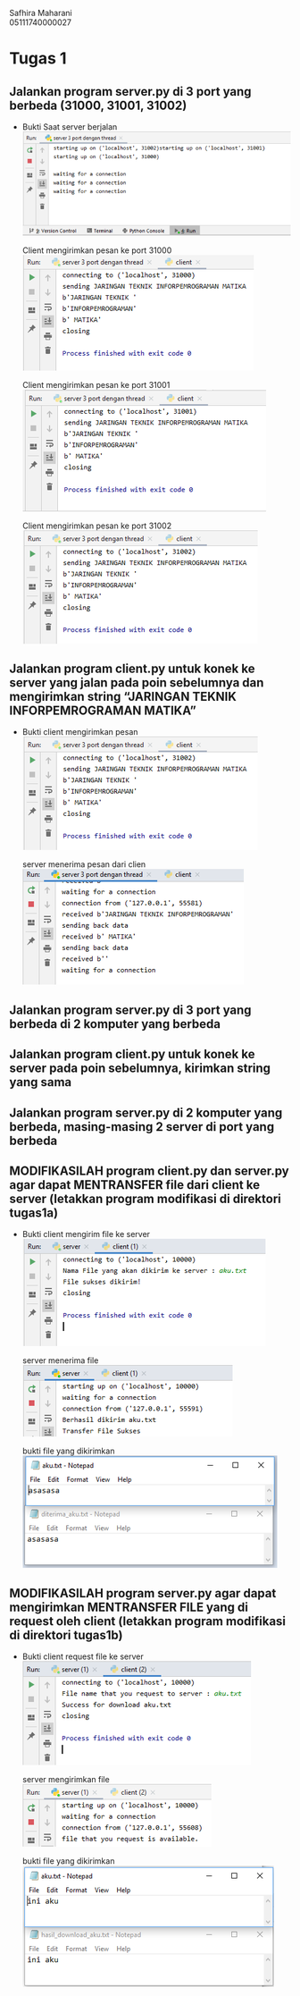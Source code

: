 Safhira Maharani <br> 05111740000027 <br>

# Tugas 1
## Jalankan program server.py di 3 port yang berbeda (31000, 31001, 31002) 
* Bukti
    Saat server berjalan
    ![Kondisi Awal](foto/1.1.png)

    Client mengirimkan pesan ke port 31000
    ![Port 31000](foto/1.2.png)

    Client mengirimkan pesan ke port 31001
    ![Port 31001](foto/1.3.png)

    Client mengirimkan pesan ke port 31002
    ![Port 31002](foto/1.4.png)


## Jalankan program client.py untuk konek ke server yang jalan pada poin sebelumnya dan mengirimkan string “JARINGAN TEKNIK INFORPEMROGRAMAN MATIKA” 
* Bukti
    client mengirimkan pesan
    ![Client](foto/1.4.png)

    server menerima pesan dari clien
    ![Server](foto/2.png)
    

## Jalankan program server.py di 3 port yang berbeda di 2 komputer yang berbeda 

## Jalankan program client.py untuk konek ke server pada poin sebelumnya, kirimkan string yang sama 

## Jalankan program server.py di 2 komputer yang berbeda, masing-masing 2 server di port yang berbeda 

## MODIFIKASILAH program client.py dan server.py agar dapat MENTRANSFER file dari client ke server (letakkan program modifikasi di direktori tugas1a)
* Bukti
    client mengirim file ke server
    ![Client](foto/6.client.png)

    server menerima file
    ![Server](foto/6.server.png)

    bukti file yang dikirimkan
    ![Bukti](foto/6.bukti.png)

## MODIFIKASILAH program server.py agar dapat mengirimkan MENTRANSFER FILE yang di request oleh client (letakkan program modifikasi di direktori tugas1b) 
* Bukti
    client request file ke server
    ![Client](foto/7.client.png)

    server mengirimkan file
    ![Server](foto/7.server.png)

    bukti file yang dikirimkan
    ![Bukti](foto/7.bukti.png)